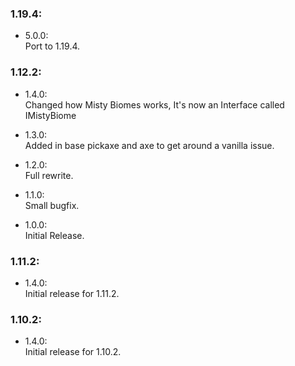 ### 1.19.4:
- 5.0.0:  
Port to 1.19.4.

### 1.12.2:
- 1.4.0:  
Changed how Misty Biomes works, It's now an Interface called IMistyBiome

- 1.3.0:  
Added in base pickaxe and axe to get around a vanilla issue.

- 1.2.0:  
Full rewrite.

- 1.1.0:  
Small bugfix.

- 1.0.0:  
Initial Release.

### 1.11.2:
- 1.4.0:  
Initial release for 1.11.2.

### 1.10.2:
- 1.4.0:  
Initial release for 1.10.2.
